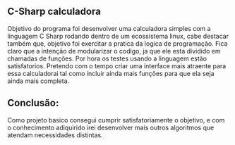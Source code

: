 <h2>C-Sharp calculadora</h2>

<P> Objetivo do programa foi desenvolver uma calculadora simples com a linguagem C Sharp rodando dentro de um ecossistema linux, cabe destacar também que, objetivo foi exercitar a pratica da logica de programação.
Fica claro que a intenção de modularizar o codigo, ja que ele esta dividido em chamadas de funções. Por hora os testes usando a linguagem estão satisfatorios. Pretendo com o tempo criar uma interface mais atraente para essa calculadorai tal como incluir ainda mais funções para que ela seja ainda mais completa. 
</P>

<h2>Conclusão: </h2>

<p>Como projeto basico consegui cumprir satisfatoriamente o objetivo, e com o conhecimento adiquirido irei desenvolver mais outros algoritmos que atendam necessidades distintas.</p>
